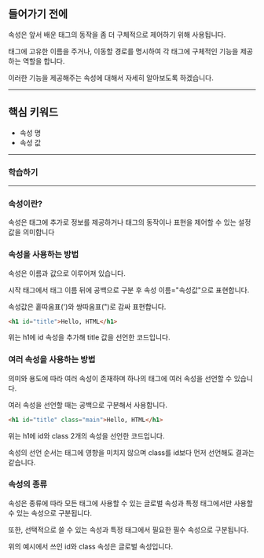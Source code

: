 ## 들어가기 전에 

속성은 앞서 배운 태그의 동작을 좀 더 구체적으로 제어하기 위해 사용됩니다. 

태그에 고유한 이름을 주거나, 이동할 경로를 명시하여 각 태그에 구체적인 기능을 제공하는 역할을 합니다. 

이러한 기능을 제공해주는 속성에 대해서 자세히 알아보도록 하겠습니다.


 -------------
 
 
 ## 핵심 키워드
 
 + 속성 명
 + 속성 값
 
 
 -------------
 
 
 ### 학습하기
 
 -------------
 
 ### 속성이란?
 속성은 태그에 추가로 정보를 제공하거나 태그의 동작이나 표현을 제어할 수 있는 설정값을 의미합니다
 
 ### 속성을 사용하는 방법
속성은 이름과 값으로 이루어져 있습니다.

시작 태그에서 태그 이름 뒤에 공백으로 구분 후 속성 이름="속성값"으로 표현합니다.

속성값은 홑따옴표(')와 쌍따옴표(")로 감싸 표현합니다.

``` html
<h1 id="title">Hello, HTML</h1>
```

위는 h1에 id 속성을 추가해 title 값을 선언한 코드입니다.

### 여러 속성을 사용하는 방법
의미와 용도에 따라 여러 속성이 존재하며 하나의 태그에 여러 속성을 선언할 수 있습니다.

여러 속성을 선언할 때는 공백으로 구분해서 사용합니다.

```html
<h1 id="title" class="main">Hello, HTML</h1>
```

위는 h1에 id와 class 2개의 속성을 선언한 코드입니다.

속성의 선언 순서는 태그에 영향을 미치지 않으며 class를 id보다 먼저 선언해도 결과는 같습니다.

### 속성의 종류

속성은 종류에 따라 모든 태그에 사용할 수 있는 글로벌 속성과 특정 태그에서만 사용할 수 있는 속성으로 구분됩니다.

또한, 선택적으로 쓸 수 있는 속성과 특정 태그에서 필요한 필수 속성으로 구분됩니다.

위의 예시에서 쓰인 id와 class 속성은 글로벌 속성입니다.


